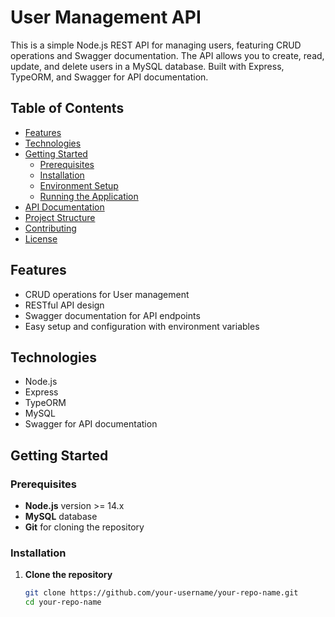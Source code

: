 # User Management API

This is a simple Node.js REST API for managing users, featuring CRUD operations and Swagger documentation. The API allows you to create, read, update, and delete users in a MySQL database. Built with Express, TypeORM, and Swagger for API documentation.

## Table of Contents
- [Features](#features)
- [Technologies](#technologies)
- [Getting Started](#getting-started)
  - [Prerequisites](#prerequisites)
  - [Installation](#installation)
  - [Environment Setup](#environment-setup)
  - [Running the Application](#running-the-application)
- [API Documentation](#api-documentation)
- [Project Structure](#project-structure)
- [Contributing](#contributing)
- [License](#license)

## Features
- CRUD operations for User management
- RESTful API design
- Swagger documentation for API endpoints
- Easy setup and configuration with environment variables

## Technologies
- Node.js
- Express
- TypeORM
- MySQL
- Swagger for API documentation

## Getting Started

### Prerequisites
- **Node.js** version >= 14.x
- **MySQL** database
- **Git** for cloning the repository

### Installation
1. **Clone the repository**
   ```bash
   git clone https://github.com/your-username/your-repo-name.git
   cd your-repo-name
